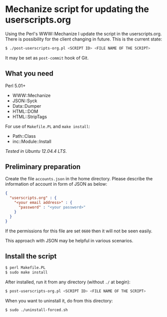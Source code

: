 Mechanize script for updating the userscripts.org
=======================================================

Using the Perl's WWW::Mechanize I update the script in the userscripts.org. There is possibility for the client changing in future. This is the current state:

```bash
$ ./post-userscripts-org.pl <SCRIPT ID> <FILE NAME OF THE SCRIPT>
```

It may be set as `post-commit` hook of Git.

What you need
-------------

Perl 5.01+

  - WWW::Mechanize
  - JSON::Syck
  - Data::Dumper
  - HTML::DOM
  - HTML::StripTags

For use of `Makefile.PL` and `make install`:

  - Path::Class
  - inc::Module::Install

_Tested in Ubuntu 12.04.4 LTS_.

Preliminary preparation
-----------------------

Create the file `accounts.json` in the home directory. Please describe the information of account in form of JSON as below:

```json
{
  "userscripts.org" : {
    "<your email address>" : {
      "password" : "<your password>"
    }
  }
}
```

If the permissions for this file are set `0600` then it will not be seen easily.

This approach with JSON may be helpful in various scenarios.

Install the script
------------------

```bash
$ perl Makefile.PL
$ sudo make install
```

After installed, run it from any directory (without `./` at begin):

```bash
$ post-userscripts-org.pl <SCRIPT ID> <FILE NAME OF THE SCRIPT>
```

When you want to uninstall it, do from this directory:

```bash
$ sudo ./uninstall-forced.sh
```
